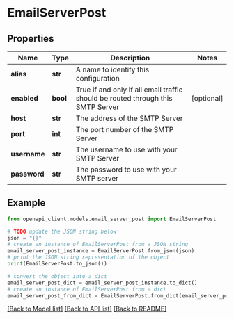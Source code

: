 # EmailServerPost


## Properties

Name | Type | Description | Notes
------------ | ------------- | ------------- | -------------
**alias** | **str** | A name to identify this configuration | 
**enabled** | **bool** | True if and only if all email traffic should be routed through this SMTP Server | [optional] 
**host** | **str** | The address of the SMTP Server | 
**port** | **int** | The port number of the SMTP Server | 
**username** | **str** | The username to use with your SMTP Server | 
**password** | **str** | The password to use with your SMTP server | 

## Example

```python
from openapi_client.models.email_server_post import EmailServerPost

# TODO update the JSON string below
json = "{}"
# create an instance of EmailServerPost from a JSON string
email_server_post_instance = EmailServerPost.from_json(json)
# print the JSON string representation of the object
print(EmailServerPost.to_json())

# convert the object into a dict
email_server_post_dict = email_server_post_instance.to_dict()
# create an instance of EmailServerPost from a dict
email_server_post_from_dict = EmailServerPost.from_dict(email_server_post_dict)
```
[[Back to Model list]](../README.md#documentation-for-models) [[Back to API list]](../README.md#documentation-for-api-endpoints) [[Back to README]](../README.md)



